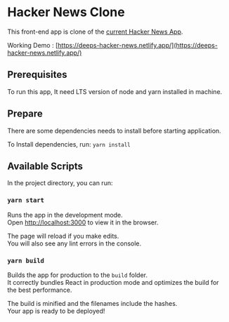 # Hacker News Clone
This front-end app is clone of the [current Hacker News App](https://news.ycombinator.com/).

Working Demo : [https://deeps-hacker-news.netlify.app/](https://deeps-hacker-news.netlify.app/)

## Prerequisites
To run this app, It need LTS version of node and yarn installed in machine.

## Prepare
There are some dependencies needs to install before starting application.

To Install dependencies, run: `yarn install`

## Available Scripts
In the project directory, you can run:

### `yarn start`

Runs the app in the development mode.<br />
Open [http://localhost:3000](http://localhost:3000) to view it in the browser.

The page will reload if you make edits.<br />
You will also see any lint errors in the console.

### `yarn build`

Builds the app for production to the `build` folder.<br />
It correctly bundles React in production mode and optimizes the build for the best performance.

The build is minified and the filenames include the hashes.<br />
Your app is ready to be deployed!